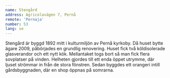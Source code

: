 ```yaml
---
name: Stengård
address: Agricolavägen 7, Pernå
remote: 'Pernaja'
number: 53
lang: se
---
```

Stengård är byggd 1892 mitt i kulturmiljön av Pernå kyrkoby. Då huset bytte ägare 2009, påbörjades en grundlig renovering. Huset fick två köldisolerade glasverandor och ett nytt kök. Mellantaket togs bort så man fick flera sovplatser på vinden. Helheten gjordes till ett enda öppet utrymme, där ljuset strömmar in från de stora fönstren. Sedan byggdes ett orangeri intill gårdsbyggnaden, där en shop öppnas på somrarna.
